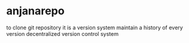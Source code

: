 # anjanarepo
to clone git repository
it is a version system
maintain a history of every version
decentralized version control system
